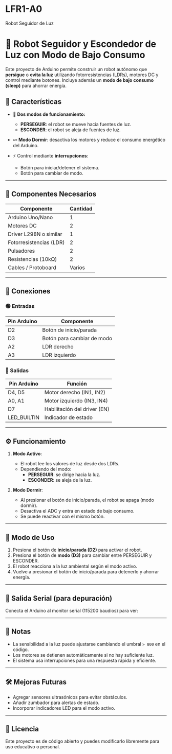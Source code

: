 # LFR1-A0
Robot Seguidor de Luz

# 🤖 Robot Seguidor y Escondedor de Luz con Modo de Bajo Consumo

Este proyecto de Arduino permite construir un robot autónomo que **persigue** o **evita la luz** utilizando fotorresistencias (LDRs), motores DC y control mediante botones. Incluye además un **modo de bajo consumo (sleep)** para ahorrar energía.

## 🚀 Características

- 🔄 **Dos modos de funcionamiento:**
  - **PERSEGUIR**: el robot se mueve hacia fuentes de luz.
  - **ESCONDER**: el robot se aleja de fuentes de luz.

- 💤 **Modo Dormir**: desactiva los motores y reduce el consumo energético del Arduino.

- ⚡ Control mediante **interrupciones**:
  - Botón para iniciar/detener el sistema.
  - Botón para cambiar de modo.

---

## 🔧 Componentes Necesarios

| Componente                | Cantidad |
|--------------------------|----------|
| Arduino Uno/Nano         | 1        |
| Motores DC               | 2        |
| Driver L298N o similar   | 1        |
| Fotorresistencias (LDR)  | 2        |
| Pulsadores               | 2        |
| Resistencias (10kΩ)      | 2        |
| Cables / Protoboard      | Varios   |

---

## 🔌 Conexiones

### 🟢 Entradas

| Pin Arduino | Componente                     |
|-------------|--------------------------------|
| D2          | Botón de inicio/parada         |
| D3          | Botón para cambiar de modo     |
| A2          | LDR derecho                     |
| A3          | LDR izquierdo                   |

### 🔴 Salidas

| Pin Arduino | Función                         |
|-------------|---------------------------------|
| D4, D5      | Motor derecho (IN1, IN2)        |
| A0, A1      | Motor izquierdo (IN3, IN4)      |
| D7          | Habilitación del driver (EN)    |
| LED_BUILTIN | Indicador de estado             |

---

## ⚙️ Funcionamiento

1. **Modo Activo**:
   - El robot lee los valores de luz desde dos LDRs.
   - Dependiendo del modo:
     - **PERSEGUIR**: se dirige hacia la luz.
     - **ESCONDER**: se aleja de la luz.

2. **Modo Dormir**:
   - Al presionar el botón de inicio/parada, el robot se apaga (modo dormir).
   - Desactiva el ADC y entra en estado de bajo consumo.
   - Se puede reactivar con el mismo botón.

---

## 📖 Modo de Uso

1. Presiona el botón de **inicio/parada (D2)** para activar el robot.
2. Presiona el botón de **modo (D3)** para cambiar entre PERSEGUIR y ESCONDER.
3. El robot reacciona a la luz ambiental según el modo activo.
4. Vuelve a presionar el botón de inicio/parada para detenerlo y ahorrar energía.

---

## 🧪 Salida Serial (para depuración)

Conecta el Arduino al monitor serial (115200 baudios) para ver:



---

## 📝 Notas

- La sensibilidad a la luz puede ajustarse cambiando el umbral `> 800` en el código.
- Los motores se detienen automáticamente si no hay suficiente luz.
- El sistema usa interrupciones para una respuesta rápida y eficiente.

---

## 🛠️ Mejoras Futuras

- Agregar sensores ultrasónicos para evitar obstáculos.
- Añadir zumbador para alertas de estado.
- Incorporar indicadores LED para el modo activo.

---

## 📄 Licencia

Este proyecto es de código abierto y puedes modificarlo libremente para uso educativo o personal.
